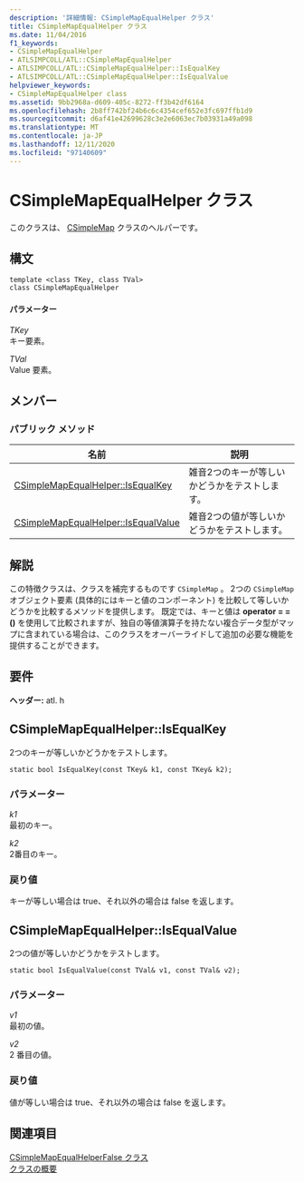 ```yaml
---
description: '詳細情報: CSimpleMapEqualHelper クラス'
title: CSimpleMapEqualHelper クラス
ms.date: 11/04/2016
f1_keywords:
- CSimpleMapEqualHelper
- ATLSIMPCOLL/ATL::CSimpleMapEqualHelper
- ATLSIMPCOLL/ATL::CSimpleMapEqualHelper::IsEqualKey
- ATLSIMPCOLL/ATL::CSimpleMapEqualHelper::IsEqualValue
helpviewer_keywords:
- CSimpleMapEqualHelper class
ms.assetid: 9bb2968a-d609-405c-8272-ff3b42df6164
ms.openlocfilehash: 2b8ff742bf24b6c6c4354cef652e3fc697ffb1d9
ms.sourcegitcommit: d6af41e42699628c3e2e6063ec7b03931a49a098
ms.translationtype: MT
ms.contentlocale: ja-JP
ms.lasthandoff: 12/11/2020
ms.locfileid: "97140609"
---
```

# <a name="csimplemapequalhelper-class"></a>CSimpleMapEqualHelper クラス

このクラスは、 [CSimpleMap](../../atl/reference/csimplemap-class.md) クラスのヘルパーです。

## <a name="syntax"></a>構文

```
template <class TKey, class TVal>
class CSimpleMapEqualHelper
```

#### <a name="parameters"></a>パラメーター

*TKey*<br/>
キー要素。

*TVal*<br/>
Value 要素。

## <a name="members"></a>メンバー

### <a name="public-methods"></a>パブリック メソッド

|名前|説明|
|----------|-----------------|
|[CSimpleMapEqualHelper::IsEqualKey](#isequalkey)|雑音2つのキーが等しいかどうかをテストします。|
|[CSimpleMapEqualHelper::IsEqualValue](#isequalvalue)|雑音2つの値が等しいかどうかをテストします。|

## <a name="remarks"></a>解説

この特徴クラスは、クラスを補完するものです `CSimpleMap` 。 2つの `CSimpleMap` オブジェクト要素 (具体的にはキーと値のコンポーネント) を比較して等しいかどうかを比較するメソッドを提供します。 既定では、キーと値は **operator = = ()** を使用して比較されますが、独自の等値演算子を持たない複合データ型がマップに含まれている場合は、このクラスをオーバーライドして追加の必要な機能を提供することができます。

## <a name="requirements"></a>要件

**ヘッダー:** atl. h

## <a name="csimplemapequalhelperisequalkey"></a><a name="isequalkey"></a> CSimpleMapEqualHelper::IsEqualKey

2つのキーが等しいかどうかをテストします。

```
static bool IsEqualKey(const TKey& k1, const TKey& k2);
```

### <a name="parameters"></a>パラメーター

*k1*<br/>
最初のキー。

*k2*<br/>
2番目のキー。

### <a name="return-value"></a>戻り値

キーが等しい場合は true、それ以外の場合は false を返します。

## <a name="csimplemapequalhelperisequalvalue"></a><a name="isequalvalue"></a> CSimpleMapEqualHelper::IsEqualValue

2つの値が等しいかどうかをテストします。

```
static bool IsEqualValue(const TVal& v1, const TVal& v2);
```

### <a name="parameters"></a>パラメーター

*v1*<br/>
最初の値。

*v2*<br/>
2 番目の値。

### <a name="return-value"></a>戻り値

値が等しい場合は true、それ以外の場合は false を返します。

## <a name="see-also"></a>関連項目

[CSimpleMapEqualHelperFalse クラス](../../atl/reference/csimplemapequalhelperfalse-class.md)<br/>
[クラスの概要](../../atl/atl-class-overview.md)
